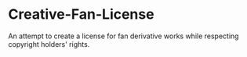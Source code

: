 # Creative-Fan-License
An attempt to create a license for fan derivative works while respecting copyright holders' rights.

